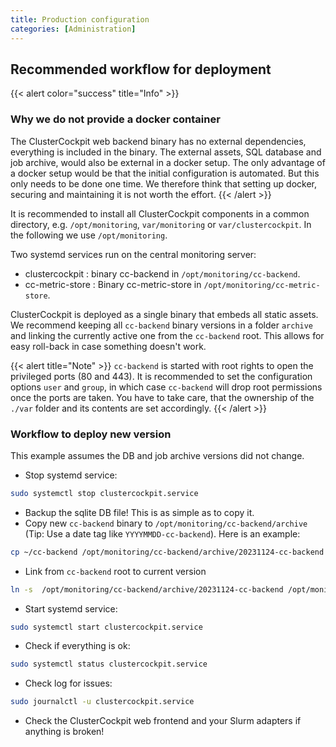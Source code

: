 ```yaml
---
title: Production configuration
categories: [Administration]
---
```

## Recommended workflow for deployment

{{< alert color="success" title="Info" >}}
### Why we do not provide a docker container

The ClusterCockpit web backend binary has no external dependencies, everything
is included in the binary. The external assets, SQL database and job archive,
would also be external in a docker setup. The only advantage of a docker setup
would be that the initial configuration is automated. But this only needs to be
done one time. We therefore think that setting up docker, securing and
maintaining it is not worth the effort.
{{< /alert >}}

It is recommended to install all ClusterCockpit components in a common directory, e.g. `/opt/monitoring`, `var/monitoring` or `var/clustercockpit`.
In the following we use `/opt/monitoring`.

Two systemd services run on the central monitoring server:
* clustercockpit : binary cc-backend in `/opt/monitoring/cc-backend`.
* cc-metric-store : Binary cc-metric-store in `/opt/monitoring/cc-metric-store`.

ClusterCockpit is deployed as a single binary that embeds all static assets.
We recommend keeping all `cc-backend` binary versions in a folder `archive` and
linking the currently active one from the `cc-backend` root.
This allows for easy roll-back in case something doesn't work.

{{< alert title="Note" >}}
`cc-backend` is started with root rights to open the privileged ports (80 and
443). It is recommended to set the configuration options `user` and `group`, in
which case `cc-backend` will drop root permissions once the ports are taken.
You have to take care, that the ownership of the `./var` folder and
its contents are set accordingly.
{{< /alert >}}

### Workflow to deploy new version

This example assumes the DB and job archive versions did not change.
* Stop systemd service:
```sh
sudo systemctl stop clustercockpit.service
```
* Backup the sqlite DB file! This is as simple as to copy it.
* Copy new `cc-backend` binary to `/opt/monitoring/cc-backend/archive` (Tip: Use a
date tag like `YYYYMMDD-cc-backend`). Here is an example:
```sh
cp ~/cc-backend /opt/monitoring/cc-backend/archive/20231124-cc-backend
```
 
* Link from  `cc-backend` root to current version
```sh
ln -s  /opt/monitoring/cc-backend/archive/20231124-cc-backend /opt/monitoring/cc-backend/cc-backend
```
* Start systemd service:
```sh
sudo systemctl start clustercockpit.service
```
* Check if everything is ok:
```sh
sudo systemctl status clustercockpit.service
```
* Check log for issues:
```sh
sudo journalctl -u clustercockpit.service
```
* Check the ClusterCockpit web frontend and your Slurm adapters if anything is broken!
